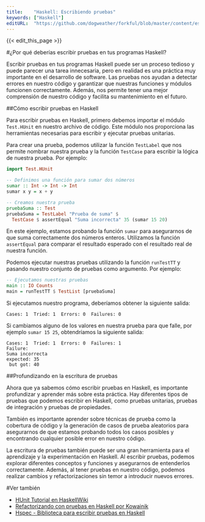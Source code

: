 ```yaml
---
title:    "Haskell: Escribiendo pruebas"
keywords: ["Haskell"]
editURL:  "https://github.com/dogweather/forkful/blob/master/content/es/haskell/writing-tests.md"
---
```


{{< edit_this_page >}}

#¿Por qué deberías escribir pruebas en tus programas Haskell?

Escribir pruebas en tus programas Haskell puede ser un proceso tedioso y puede parecer una tarea innecesaria, pero en realidad es una práctica muy importante en el desarrollo de software. Las pruebas nos ayudan a detectar errores en nuestro código y garantizar que nuestras funciones y módulos funcionen correctamente. Además, nos permite tener una mejor comprensión de nuestro código y facilita su mantenimiento en el futuro.

##Cómo escribir pruebas en Haskell

Para escribir pruebas en Haskell, primero debemos importar el módulo `Test.HUnit` en nuestro archivo de código. Este módulo nos proporciona las herramientas necesarias para escribir y ejecutar pruebas unitarias.

Para crear una prueba, podemos utilizar la función `TestLabel` que nos permite nombrar nuestra prueba y la función `TestCase` para escribir la lógica de nuestra prueba. Por ejemplo:

```Haskell
import Test.HUnit

-- Definimos una función para sumar dos números
sumar :: Int -> Int -> Int
sumar x y = x + y

-- Creamos nuestra prueba
pruebaSuma :: Test
pruebaSuma = TestLabel "Prueba de suma" $
  TestCase $ assertEqual "Suma incorrecta" 35 (sumar 15 20)
```

En este ejemplo, estamos probando la función `sumar` para asegurarnos de que suma correctamente dos números enteros. Utilizamos la función `assertEqual` para comparar el resultado esperado con el resultado real de nuestra función.

Podemos ejecutar nuestras pruebas utilizando la función `runTestTT` y pasando nuestro conjunto de pruebas como argumento. Por ejemplo:

```Haskell
-- Ejecutamos nuestras pruebas
main :: IO Counts
main = runTestTT $ TestList [pruebaSuma]
```

Si ejecutamos nuestro programa, deberíamos obtener la siguiente salida:

```
Cases: 1  Tried: 1  Errors: 0  Failures: 0
```

Si cambiamos alguno de los valores en nuestra prueba para que falle, por ejemplo `sumar 15 25`, obtendríamos la siguiente salida:

```
Cases: 1  Tried: 1  Errors: 0  Failures: 1
Failure:
Suma incorrecta
expected: 35
 but got: 40
```

##Profundizando en la escritura de pruebas

Ahora que ya sabemos cómo escribir pruebas en Haskell, es importante profundizar y aprender más sobre esta práctica. Hay diferentes tipos de pruebas que podemos escribir en Haskell, como pruebas unitarias, pruebas de integración y pruebas de propiedades.

También es importante aprender sobre técnicas de prueba como la cobertura de código y la generación de casos de prueba aleatorios para asegurarnos de que estamos probando todos los casos posibles y encontrando cualquier posible error en nuestro código.

La escritura de pruebas también puede ser una gran herramienta para el aprendizaje y la experimentación en Haskell. Al escribir pruebas, podemos explorar diferentes conceptos y funciones y asegurarnos de entenderlos correctamente. Además, al tener pruebas en nuestro código, podemos realizar cambios y refactorizaciones sin temor a introducir nuevos errores.

#Ver también

- [HUnit Tutorial en HaskellWiki](https://wiki.haskell.org/HUnit_Tutorial)
- [Refactorizando con pruebas en Haskell por Kowainik](https://kowainik.github.io/posts/refactor-testing/)
- [Hspec - Biblioteca para escribir pruebas en Haskell](https://hspec.github.io/)